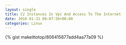 ```yaml
---
layout: single                                                                                                              
title: C2 Instances In Vpc And Access To The Internet                                                                                                                       
date: 2016-01-31 08:07:50+00:00                                                                                                                        
categories: Linux                                                                                                                
---                                                                                                                              
```


{% gist makeittotop/806415877add4aa77a09 %}                                                                                                           

